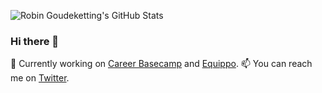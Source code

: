 ![Robin Goudeketting's GitHub Stats](https://camo.githubusercontent.com/750051ea20c36fedad024d0e7deaa803e18e1575f16864aaaf390b8dfd45b0e6/68747470733a2f2f6769746875622d726561646d652d73746174732d736576656e2d737465656c2d33382e76657263656c2e6170702f6170693f757365726e616d653d676f7564656b657474696e67726d2673686f775f69636f6e733d74727565267468656d653d6461726b26636f756e745f707269766174653d74727565)

<!-- ![Robin Goudeketting's GitHub Stats](https://github-readme-stats-seven-steel-38.vercel.app/api?username=goudekettingrm&show_icons=true&theme=dark&count_private=true) -->

### Hi there 👋

🔭 Currently working on [Career Basecamp](https://www.career-basecamp.com/) and [Equippo](https://www.equippo.com/). 📫 You can reach me on [Twitter](https://twitter.com/goudekettingrm).
<!--
**GoudekettingRM/GoudekettingRM** is a ✨ _special_ ✨ repository because its `README.md` (this file) appears on your GitHub profile.

Here are some ideas to get you started:

- 🔭 I’m currently working on ...
- 🌱 I’m currently learning ...
- 👯 I’m looking to collaborate on ...
- 🤔 I’m looking for help with ...
- 💬 Ask me about ...
- 📫 How to reach me: ...
- 😄 Pronouns: ...
- ⚡ Fun fact: ...
-->
